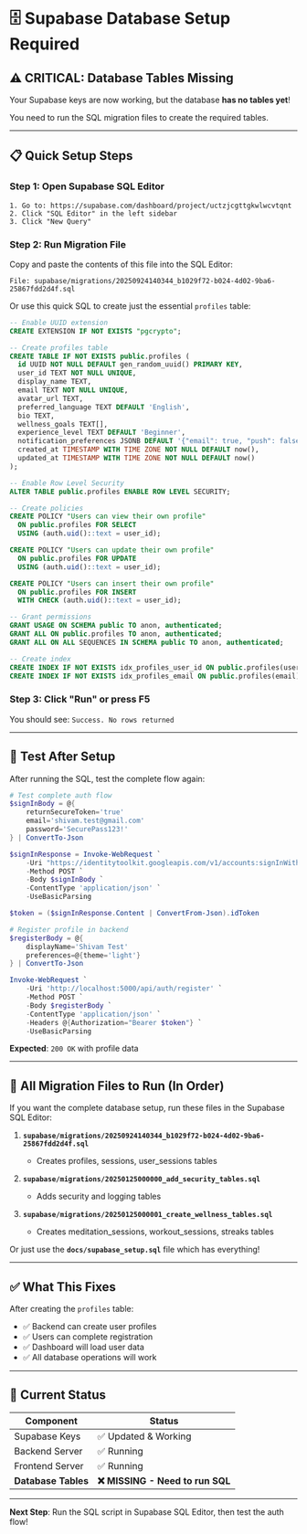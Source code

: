 # 🗄️ Supabase Database Setup Required

## ⚠️ **CRITICAL: Database Tables Missing**

Your Supabase keys are now working, but the database **has no tables yet**!

You need to run the SQL migration files to create the required tables.

---

## 📋 **Quick Setup Steps**

### **Step 1: Open Supabase SQL Editor**
```
1. Go to: https://supabase.com/dashboard/project/uctzjcgttgkwlwcvtqnt
2. Click "SQL Editor" in the left sidebar
3. Click "New Query"
```

### **Step 2: Run Migration File**

Copy and paste the contents of this file into the SQL Editor:
```
File: supabase/migrations/20250924140344_b1029f72-b024-4d02-9ba6-25867fdd2d4f.sql
```

Or use this quick SQL to create just the essential `profiles` table:

```sql
-- Enable UUID extension
CREATE EXTENSION IF NOT EXISTS "pgcrypto";

-- Create profiles table
CREATE TABLE IF NOT EXISTS public.profiles (
  id UUID NOT NULL DEFAULT gen_random_uuid() PRIMARY KEY,
  user_id TEXT NOT NULL UNIQUE,
  display_name TEXT,
  email TEXT NOT NULL UNIQUE,
  avatar_url TEXT,
  preferred_language TEXT DEFAULT 'English',
  bio TEXT,
  wellness_goals TEXT[],
  experience_level TEXT DEFAULT 'Beginner',
  notification_preferences JSONB DEFAULT '{"email": true, "push": false, "celebration_audio": true}',
  created_at TIMESTAMP WITH TIME ZONE NOT NULL DEFAULT now(),
  updated_at TIMESTAMP WITH TIME ZONE NOT NULL DEFAULT now()
);

-- Enable Row Level Security
ALTER TABLE public.profiles ENABLE ROW LEVEL SECURITY;

-- Create policies
CREATE POLICY "Users can view their own profile" 
  ON public.profiles FOR SELECT 
  USING (auth.uid()::text = user_id);

CREATE POLICY "Users can update their own profile" 
  ON public.profiles FOR UPDATE 
  USING (auth.uid()::text = user_id);

CREATE POLICY "Users can insert their own profile" 
  ON public.profiles FOR INSERT 
  WITH CHECK (auth.uid()::text = user_id);

-- Grant permissions
GRANT USAGE ON SCHEMA public TO anon, authenticated;
GRANT ALL ON public.profiles TO anon, authenticated;
GRANT ALL ON ALL SEQUENCES IN SCHEMA public TO anon, authenticated;

-- Create index
CREATE INDEX IF NOT EXISTS idx_profiles_user_id ON public.profiles(user_id);
CREATE INDEX IF NOT EXISTS idx_profiles_email ON public.profiles(email);
```

### **Step 3: Click "Run" or press F5**

You should see: `Success. No rows returned`

---

## 🧪 **Test After Setup**

After running the SQL, test the complete flow again:

```powershell
# Test complete auth flow
$signInBody = @{
    returnSecureToken='true'
    email='shivam.test@gmail.com'
    password='SecurePass123!'
} | ConvertTo-Json

$signInResponse = Invoke-WebRequest `
    -Uri "https://identitytoolkit.googleapis.com/v1/accounts:signInWithPassword?key=AIzaSyCj2aG66xxGiiS9zvm0WWzvBD6_R3yiL_0" `
    -Method POST `
    -Body $signInBody `
    -ContentType 'application/json' `
    -UseBasicParsing

$token = ($signInResponse.Content | ConvertFrom-Json).idToken

# Register profile in backend
$registerBody = @{
    displayName='Shivam Test'
    preferences=@{theme='light'}
} | ConvertTo-Json

Invoke-WebRequest `
    -Uri 'http://localhost:5000/api/auth/register' `
    -Method POST `
    -Body $registerBody `
    -ContentType 'application/json' `
    -Headers @{Authorization="Bearer $token"} `
    -UseBasicParsing
```

**Expected**: `200 OK` with profile data

---

## 📁 **All Migration Files to Run (In Order)**

If you want the complete database setup, run these files in the Supabase SQL Editor:

1. **`supabase/migrations/20250924140344_b1029f72-b024-4d02-9ba6-25867fdd2d4f.sql`**
   - Creates profiles, sessions, user_sessions tables

2. **`supabase/migrations/20250125000000_add_security_tables.sql`**
   - Adds security and logging tables

3. **`supabase/migrations/20250125000001_create_wellness_tables.sql`**
   - Creates meditation_sessions, workout_sessions, streaks tables

Or just use the **`docs/supabase_setup.sql`** file which has everything!

---

## ✅ **What This Fixes**

After creating the `profiles` table:
- ✅ Backend can create user profiles
- ✅ Users can complete registration
- ✅ Dashboard will load user data
- ✅ All database operations will work

---

## 🎯 **Current Status**

| Component | Status |
|-----------|--------|
| Supabase Keys | ✅ Updated & Working |
| Backend Server | ✅ Running |
| Frontend Server | ✅ Running |
| **Database Tables** | **❌ MISSING - Need to run SQL** |

---

**Next Step**: Run the SQL script in Supabase SQL Editor, then test the auth flow!

